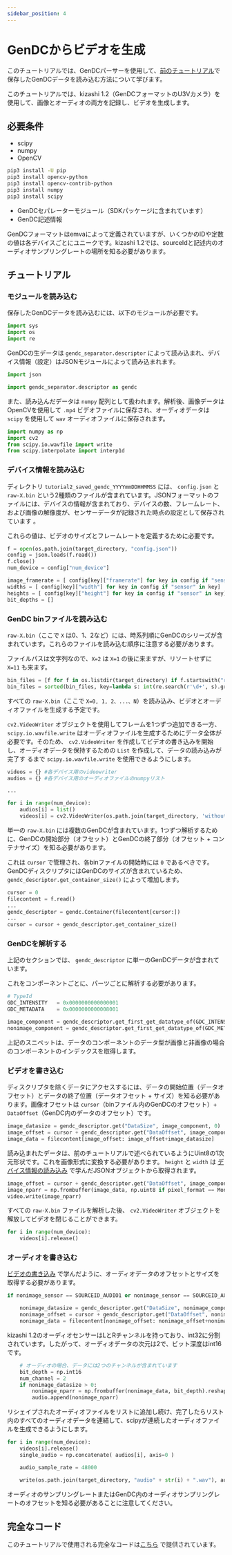 ```yaml
---
sidebar_position: 4
---
```

# GenDCからビデオを生成

 このチュートリアルでは、GenDCパーサーを使用して、[前のチュートリアル](save-gendc)で保存したGenDCデータを読み込む方法について学びます。

 このチュートリアルでは、kizashi 1.2（GenDCフォーマットのU3Vカメラ）を使用して、画像とオーディオの両方を記録し、ビデオを生成します。

 ## 必要条件

 * scipy
 * numpy
 * OpenCV

 ```bash
 pip3 install -U pip
 pip3 install opencv-python
 pip3 install opencv-contrib-python
 pip3 install numpy
 pip3 install scipy
 ```

 * GenDCセパレーターモジュール（SDKパッケージに含まれています）
 * GenDC記述情報

 GenDCフォーマットはemvaによって定義されていますが、いくつかのIDや定数の値は各デバイスごとにユニークです。kizashi 1.2では、sourceIdと記述内のオーディオサンプリングレートの場所を知る必要があります。


 ## チュートリアル

 ### モジュールを読み込む

 保存したGenDCデータを読み込むには、以下のモジュールが必要です。

 ```python
 import sys
 import os
 import re
 ```

 GenDCの生データは `gendc_separator.descriptor` によって読み込まれ、デバイス情報（設定）はJSONモジュールによって読み込まれます。

 ```python
 import json

 import gendc_separator.descriptor as gendc
 ```

 また、読み込んだデータは `numpy` 配列として扱われます。解析後、画像データはOpenCVを使用して `.mp4` ビデオファイルに保存され、オーディオデータは `scipy` を使用して `wav` オーディオファイルに保存されます。

 ```python
 import numpy as np
 import cv2
 from scipy.io.wavfile import write
 from scipy.interpolate import interp1d
 ```

 ### デバイス情報を読み込む

 ディレクトリ `tutorial2_saved_gendc_YYYYmmDDHHMMSS` には、 `config.json` と `raw-X.bin` という2種類のファイルが含まれています。JSONフォーマットのファイルには、デバイスの情報が含まれており、デバイスの数、フレームレート、および画像の解像度が、センサーデータが記録された時点の設定として保存されています
。

 これらの値は、ビデオのサイズとフレームレートを定義するために必要です。

 ```python
 f = open(os.path.join(target_directory, "config.json"))
 config = json.loads(f.read())
 f.close()
 num_device = config["num_device"]

 image_framerate = [ config[key]["framerate"] for key in config if "sensor" in key]
 widths = [ config[key]["width"] for key in config if "sensor" in key]
 heights = [ config[key]["height"] for key in config if "sensor" in key]
 bit_depths = []
 ```

 ### GenDC binファイルを読み込む

 `raw-X.bin`（ここで `X` は0、1、2など）には、時系列順にGenDCのシリーズが含まれています。これらのファイルを読み込む順序に注意する必要があります。

 ファイルパスは文字列なので、`X=2` は `X=1` の後に来ますが、リソートせずに `X=11` も来ます。

 ```python
 bin_files = [f for f in os.listdir(target_directory) if f.startswith("raw-") and f.endswith(".bin")]
 bin_files = sorted(bin_files, key=lambda s: int(re.search(r'\d+', s).group()))
 ```

 すべての `raw-X.bin`（ここで `X=0, 1, 2、...、N`）を読み込み、ビデオとオーディオファイルを生成する予定です。

 `cv2.VideoWriter` オブジェクトを使用してフレームを1つずつ追加できる一方、 `scipy.io.wavfile.write` はオーディオファイルを生成するためにデータ全体が必要です。そのため、 `cv2.VideoWriter` を作成してビデオの書き込みを開始し、オーディオデータを保持するための `List` を作成して、データの読み込みが完了す 
るまで `scipy.io.wavfile.write` を使用できるようにします。

 ```python
 videos = {} #各デバイス用のvideowriter
 audios = {} #各デバイス用のオーディオファイルのnumpyリスト

 ...

 for i in range(num_device):
     audios[i] = list()
     videos[i] = cv2.VideoWriter(os.path.join(target_directory, 'without_audio' + str(i) + '.mp4'), cv2.VideoWriter_fourcc(*'mp4v'), image_framerate[i], (widths[i], heights[i]), False)
 ```

 単一の `raw-X.bin` には複数のGenDCが含まれています。1つずつ解析するために、GenDCの開始部分（オフセット）とGenDCの終了部分（オフセット + コンテナサイズ）を知る必要があります。

 これは `cursor` で管理され、各binファイルの開始時には `0` であるべきです。GenDCディスクリプタにはGenDCのサイズが含まれているため、 `gendc_descriptor.get_container_size()` によって増加します。

 ```python
 cursor = 0
 filecontent = f.read()
 ...
 gendc_descriptor = gendc.Container(filecontent[cursor:])
 ...
 cursor = cursor + gendc_descriptor.get_container_size()
 ```

 ### GenDCを解析する

 上記のセクションでは、 `gendc_descriptor` に単一のGenDCデータが含まれています。

 これをコンポーネントごとに、パーツごとに解析する必要があります。

 ```python
 # TypeId
 GDC_INTENSITY   = 0x0000000000000001
 GDC_METADATA    = 0x0000000000008001

 image_component = gendc_descriptor.get_first_get_datatype_of(GDC_INTENSITY)
 nonimage_component = gendc_descriptor.get_first_get_datatype_of(GDC_METADATA)
 ```
 上記のスニペットは、データのコンポーネントのデータ型が画像と非画像の場合のコンポーネントのインデックスを取得します。

 ### ビデオを書き込む

 ディスクリプタを除くデータにアクセスするには、データの開始位置（データオフセット）とデータの終了位置（データオフセット + サイズ）を知る必要があります。画像オフセットは `cursor`（binファイル内のGenDCのオフセット）+ `DataOffset`（GenDC内のデータのオフセット）です。

 ```python
 image_datasize = gendc_descriptor.get("DataSize", image_component, 0)
 image_offset = cursor + gendc_descriptor.get("DataOffset", image_component, 0)
 image_data = filecontent[image_offset: image_offset+image_datasize]
 ```

 読み込まれたデータは、前のチュートリアルで述べられているようにUint8の1次元形状です。これを画像形式に変換する必要があります。 `height` と `width` は [デバイス情報の読み込み](#load-device-info) で学んだJSONオブジェクトから取得されます。

 ```python
 image_offset = cursor + gendc_descriptor.get("DataOffset", image_component, 0)
 image_nparr = np.frombuffer(image_data, np.uint8 if pixel_format == Mono8 else np.uint16).reshape((height, width))
 video.write(image_nparr)
 ```

 すべての `raw-X.bin` ファイルを解析した後、 `cv2.VideoWriter` オブジェクトを解放してビデオを閉じることができます。

 ```python
 for i in range(num_device):
     videos[i].release()
 ```

 ### オーディオを書き込む

 [ビデオの書き込み](#write-video) で学んだように、オーディオデータのオフセットとサイズを取得する必要があります。

 ```python
 if nonimage_sensor == SOURCEID_AUDIO1 or nonimage_sensor == SOURCEID_AUDIO2:

     nonimage_datasize = gendc_descriptor.get("DataSize", nonimage_component, 0)
     nonimage_offset = cursor + gendc_descriptor.get("DataOffset", nonimage_component, 0)
     nonimage_data = filecontent[nonimage_offset: nonimage_offset+nonimage_datasize]
 ```

 kizashi 1.2のオーディオセンサーはLとRチャンネルを持っており、int32に分割されています。したがって、オーディオデータの次元は2で、ビット深度はint16です。

 ```python
     # オーディオの場合、データには2つのチャンネルが含まれています
     bit_depth = np.int16
     num_channel = 2
     if nonimage_datasize > 0:
         nonimage_nparr = np.frombuffer(nonimage_data, bit_depth).reshape((int(nonimage_datasize/np.dtype(bit_depth).itemsize/num_channel), num_channel))
         audio.append(nonimage_nparr)
 ```

 リシェイプされたオーディオファイルをリストに追加し続け、完了したらリスト内のすべてのオーディオデータを連結して、scipyが連続したオーディオファイルを生成できるようにします。

 ```python
 for i in range(num_device):
     videos[i].release()
     single_audio = np.concatenate( audios[i], axis=0 )

     audio_sample_rate = 48000

     write(os.path.join(target_directory, "audio" + str(i) + ".wav"), audio_sample_rate, single_audio.astype(bit_depth))
 ```

 オーディオのサンプリングレートまたはGenDC内のオーディオサンプリングレートのオフセットを知る必要があることに注意してください。

 ## 完全なコード

 このチュートリアルで使用される完全なコードは[こちら](https://github.com/Sensing-Dev/tutorials/blob/main/python/tutorial3_generate_video.py) で提供されています。